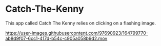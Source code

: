 # Catch-The-Kenny
This app called Catch The Kenny relies on clicking on a flashing image.




https://user-images.githubusercontent.com/97690923/164799770-ab8d9f07-6cc1-417d-b54c-c905a058b9d2.mov

